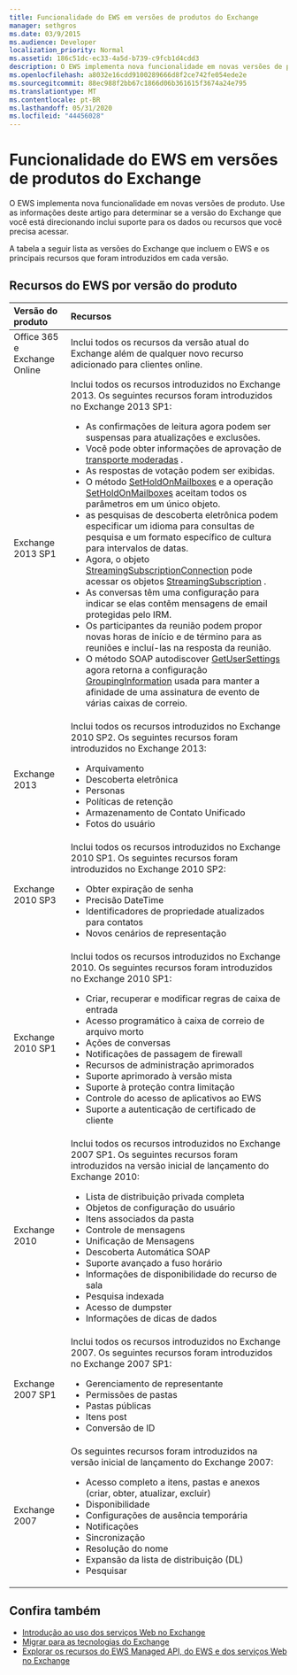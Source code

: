 ```yaml
---
title: Funcionalidade do EWS em versões de produtos do Exchange
manager: sethgros
ms.date: 03/9/2015
ms.audience: Developer
localization_priority: Normal
ms.assetid: 186c51dc-ec33-4a5d-b739-c9fcb1d4cdd3
description: O EWS implementa nova funcionalidade em novas versões de produto. Use as informações deste artigo para determinar se a versão do Exchange que você está direcionando inclui suporte para os dados ou recursos que você precisa acessar.
ms.openlocfilehash: a8032e16cdd9100289666d8f2ce742fe054ede2e
ms.sourcegitcommit: 88ec988f2bb67c1866d06b361615f3674a24e795
ms.translationtype: MT
ms.contentlocale: pt-BR
ms.lasthandoff: 05/31/2020
ms.locfileid: "44456028"
---
```

# <a name="ews-functionality-in-exchange-product-versions"></a>Funcionalidade do EWS em versões de produtos do Exchange

O EWS implementa nova funcionalidade em novas versões de produto. Use as informações deste artigo para determinar se a versão do Exchange que você está direcionando inclui suporte para os dados ou recursos que você precisa acessar. 
  
A tabela a seguir lista as versões do Exchange que incluem o EWS e os principais recursos que foram introduzidos em cada versão.
  
## <a name="ews-features-by-product-version"></a>Recursos do EWS por versão do produto

|**Versão do produto**|**Recursos**|
|:-----|:-----|
|Office 365 e Exchange Online |Inclui todos os recursos da versão atual do Exchange além de qualquer novo recurso adicionado para clientes online.  |
|Exchange 2013 SP1 | Inclui todos os recursos introduzidos no Exchange 2013. Os seguintes recursos foram introduzidos no Exchange 2013 SP1:<ul><li>As confirmações de leitura agora podem ser suspensas para atualizações e exclusões.</li><li>Você pode obter informações de aprovação de [transporte moderadas](https://msdn.microsoft.com/library/43a89f71-8002-4cb0-b3c8-1c2b2597f227%28Office.15%29.aspx) .</li><li>As respostas de votação podem ser exibidas.</li><li>O método [SetHoldOnMailboxes](https://msdn.microsoft.com/library/microsoft.exchange.webservices.data.exchangeservice.setholdonmailboxes%28v=exchg.80%29.aspx) e a operação [SetHoldOnMailboxes](https://msdn.microsoft.com/library/9015a0d8-3495-461b-aa79-797d23169585%28Office.15%29.aspx) aceitam todos os parâmetros em um único objeto.</li><li>as pesquisas de descoberta eletrônica podem especificar um idioma para consultas de pesquisa e um formato específico de cultura para intervalos de datas.</li><li>Agora, o objeto [StreamingSubscriptionConnection](https://msdn.microsoft.com/library/microsoft.exchange.webservices.data.streamingsubscriptionconnection%28v=exchg.80%29.aspx) pode acessar os objetos [StreamingSubscription](https://msdn.microsoft.com/library/microsoft.exchange.webservices.data.streamingsubscription%28v=exchg.80%29.aspx) .</li><li>As conversas têm uma configuração para indicar se elas contêm mensagens de email protegidas pelo IRM.</li><li>Os participantes da reunião podem propor novas horas de início e de término para as reuniões e incluí-las na resposta da reunião.</li><li>O método SOAP autodiscover [GetUserSettings](https://msdn.microsoft.com/library/microsoft.exchange.webservices.autodiscover.autodiscoverservice.getusersettings%28v=exchg.80%29.aspx) agora retorna a configuração [GroupingInformation](https://msdn.microsoft.com/library/office/dn529149%28v=exchg.150%29.aspx) usada para manter a afinidade de uma assinatura de evento de várias caixas de correio.</li></ul> |
|Exchange 2013  | Inclui todos os recursos introduzidos no Exchange 2010 SP2. Os seguintes recursos foram introduzidos no Exchange 2013:  <ul><li>  Arquivamento</li><li>Descoberta eletrônica</li><li>Personas</li><li>Políticas de retenção</li><li>Armazenamento de Contato Unificado</li><li>Fotos do usuário</li></ul> |
|Exchange 2010 SP3  | Inclui todos os recursos introduzidos no Exchange 2010 SP1. Os seguintes recursos foram introduzidos no Exchange 2010 SP2:  <ul><li>  Obter expiração de senha</li><li>Precisão DateTime</li><li>Identificadores de propriedade atualizados para contatos</li><li>Novos cenários de representação</li></ul> |
|Exchange 2010 SP1  | Inclui todos os recursos introduzidos no Exchange 2010. Os seguintes recursos foram introduzidos no Exchange 2010 SP1:  <ul><li>  Criar, recuperar e modificar regras de caixa de entrada</li><li>Acesso programático à caixa de correio de arquivo morto</li><li>Ações de conversas</li><li>Notificações de passagem de firewall</li><li>Recursos de administração aprimorados</li><li>Suporte aprimorado à versão mista</li><li>Suporte à proteção contra limitação</li><li>Controle do acesso de aplicativos ao EWS</li><li>Suporte a autenticação de certificado de cliente</li></ul> |
|Exchange 2010  | Inclui todos os recursos introduzidos no Exchange 2007 SP1. Os seguintes recursos foram introduzidos na versão inicial de lançamento do Exchange 2010: <ul> <li>  Lista de distribuição privada completa</li><li>Objetos de configuração do usuário</li><li>Itens associados da pasta</li><li>Controle de mensagens</li><li>Unificação de Mensagens</li><li>Descoberta Automática SOAP  </li><li>Suporte avançado a fuso horário</li><li>Informações de disponibilidade do recurso de sala</li><li>Pesquisa indexada</li><li>Acesso de dumpster</li><li>Informações de dicas de dados</li></ul> |
|Exchange 2007 SP1  | Inclui todos os recursos introduzidos no Exchange 2007. Os seguintes recursos foram introduzidos no Exchange 2007 SP1:  <ul><li>  Gerenciamento de representante</li><li>Permissões de pastas</li><li>Pastas públicas</li><li>Itens post</li><li>Conversão de ID</li></ul> |
|Exchange 2007  | Os seguintes recursos foram introduzidos na versão inicial de lançamento do Exchange 2007:  <ul><li>  Acesso completo a itens, pastas e anexos (criar, obter, atualizar, excluir)</li><li>Disponibilidade</li><li>Configurações de ausência temporária</li><li>Notificações</li><li>Sincronização</li><li>Resolução do nome</li><li>Expansão da lista de distribuição (DL)</li><li>Pesquisar</li></ul> |
   
## <a name="see-also"></a>Confira também

- [Introdução ao uso dos serviços Web no Exchange](start-using-web-services-in-exchange.md)
- [Migrar para as tecnologias do Exchange ](../migrating-to-exchange-online-and-exchange-2013-technologies.md)
- [Explorar os recursos do EWS Managed API, do EWS e dos serviços Web no Exchange](explore-the-ews-managed-api-ews-and-web-services-in-exchange.md)  
    

